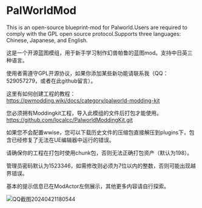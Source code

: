 # PalWorldMod
This is an open-source blueprint-mod for Palworld.Users are required to comply with the GPL open source protocol.Supports three languages: Chinese, Japanese, and English.

这是一个开源蓝图模组，用于新手学习制作幻兽帕鲁的蓝图mod。支持中日英三种语言。

使用者需遵守GPL开源协议，如果你添加某些新功能请联系我（QQ：529057279，或者在此github留言）。

这里有如何创建工程的教程：https://pwmodding.wiki/docs/category/palworld-modding-kit

您必须拥有Moddingkit工程，导入此模组的文件后打包才能使用。https://github.com/localcc/PalworldModdingKit.git

如果您不会配置wwise，您可以下载历史文件的压缩包直接解压到plugins下，包含已经修复了无法在UE编辑器中运行的错误。

请确保你的工程在打包时使用chunk包，否则无法正确打包资产（默认为198）。

管理员密码默认为1523346，如需修改则必须为7位以内的整数，否则可能出现越界错误。

基本的提示信息已在ModActor左侧展示，其他更多内容请自行探索。

![QQ截图20240421180544](https://github.com/yuejiewudi1997/PalWorldMod/assets/59210465/19f4a9cd-3c99-4388-9580-67851d59f9a8)
